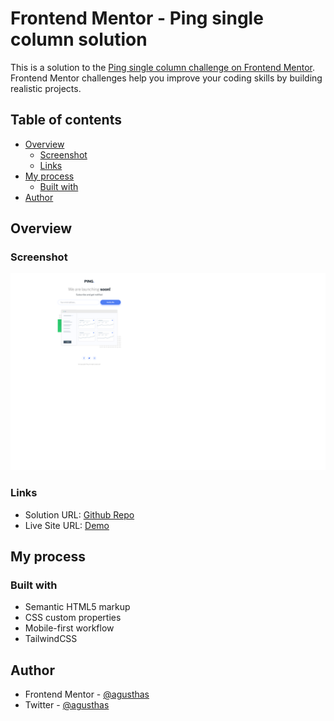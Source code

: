 # Frontend Mentor - Ping single column solution

This is a solution to the [Ping single column challenge on Frontend Mentor](https://www.frontendmentor.io/challenges/ping-single-column-coming-soon-page-5cadd051fec04111f7b848da). Frontend Mentor challenges help you improve your coding skills by building realistic projects.

## Table of contents

- [Overview](#overview)
  - [Screenshot](#screenshot)
  - [Links](#links)
- [My process](#my-process)
  - [Built with](#built-with)
- [Author](#author)

## Overview

### Screenshot

![](./screenshot.png)

### Links

- Solution URL: [Github Repo](https://github.com/agusthas/FEM_ping-coming-soon-page.git)
- Live Site URL: [Demo](https://agusthas.github.io/FEM_ping-coming-soon-page)

## My process

### Built with

- Semantic HTML5 markup
- CSS custom properties
- Mobile-first workflow
- TailwindCSS

## Author

- Frontend Mentor - [@agusthas](https://www.frontendmentor.io/profile/agusthas)
- Twitter - [@agusthas](https://www.twitter.com/agusthas)
